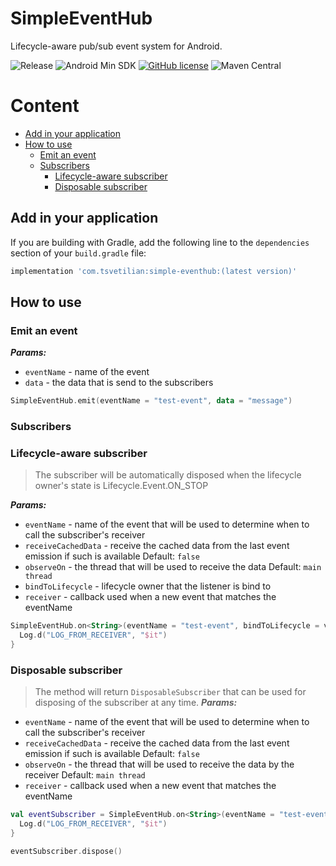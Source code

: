 # SimpleEventHub
Lifecycle-aware pub/sub event system for Android.

![Release](https://github.com/tsvetilian-ty/SimpleEventHub/actions/workflows/release.yaml/badge.svg)
![Android Min SDK](https://img.shields.io/badge/Android%20SDK-21%2B-green)
[![GitHub license](https://img.shields.io/github/license/tsvetilian-ty/SimpleEventHub)](https://github.com/tsvetilian-ty/SimpleEventHub/blob/main/LICENSE.md)
![Maven Central](https://img.shields.io/maven-central/v/com.tsvetilian/simple-eventhub)

# Content
- [Add in your application](#using-in-your-application)
- [How to use](#how-to-use)
    - [Emit an event](#emit-an-event)
    - [Subscribers](#subscribers)
      - [Lifecycle-aware subscriber](#lifecycle-aware-subscriber)
      - [Disposable subscriber](#disposable-subscriber)

## Add in your application
If you are building with Gradle, add the following line to the `dependencies` section of your `build.gradle` file:
```groovy
implementation 'com.tsvetilian:simple-eventhub:(latest version)'
```

## How to use

### Emit an event
*__Params:__*
  - `eventName` - name of the event
  - `data` - the data that is send to the subscribers
```kotlin
SimpleEventHub.emit(eventName = "test-event", data = "message")
```

### Subscribers

### Lifecycle-aware subscriber
> The subscriber will be automatically disposed when the lifecycle owner's state is Lifecycle.Event.ON_STOP

*__Params:__*
  - `eventName` - name of the event that will be used to determine when to call the subscriber's receiver
  - `receiveCachedData` - receive the cached data from the last event emission if such is available Default: `false`
  - `observeOn` - the thread that will be used to receive the data Default: `main thread`
  - `bindToLifecycle` - lifecycle owner that the listener is bind to
  - `receiver` - callback used when a new event that matches the eventName
```kotlin
SimpleEventHub.on<String>(eventName = "test-event", bindToLifecycle = viewLifecycleOwner) {
  Log.d("LOG_FROM_RECEIVER", "$it")
}
```

### Disposable subscriber
> The method will return `DisposableSubscriber` that can be used for disposing of the subscriber at any time.
*__Params:__*
  - `eventName` - name of the event that will be used to determine when to call the subscriber's receiver
  - `receiveCachedData` - receive the cached data from the last event emission if such is available Default: `false`
  - `observeOn` - the thread that will be used to receive the data by the receiver Default: `main thread`
  - `receiver` - callback used when a new event that matches the eventName

```kotlin
val eventSubscriber = SimpleEventHub.on<String>(eventName = "test-event") {
  Log.d("LOG_FROM_RECEIVER", "$it")
}

eventSubscriber.dispose()
```
